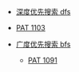 - [深度优先搜索 dfs](dfs.md)
- [PAT 1103](https://pintia.cn/problem-sets/994805342720868352/problems/994805364711604224)
  
- [广度优先搜索 bfs](bfs.md)
  - [PAT 1091](https://pintia.cn/problem-sets/994805342720868352/problems/994805375457411072)